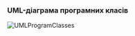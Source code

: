 ### UML-діаграма програмних класів
![UMLProgramClasses ](https://user-images.githubusercontent.com/59706253/205925067-60e11c20-0fa2-4ec8-9c86-4167f1d2cd87.jpg)
